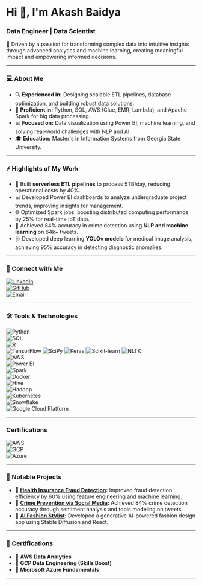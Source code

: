 # Hi 👋, I'm Akash Baidya  
### Data Engineer | Data Scientist  

🚀 Driven by a passion for transforming complex data into intuitive insights through advanced analytics and machine learning, creating meaningful impact and empowering informed decisions.  

---

### 💻 About Me  
- 🔍 **Experienced in:** Designing scalable ETL pipelines, database optimization, and building robust data solutions.  
- 🌟 **Proficient in:** Python, SQL, AWS (Glue, EMR, Lambda), and Apache Spark for big data processing.  
- 📊 **Focused on:** Data visualization using Power BI, machine learning, and solving real-world challenges with NLP and AI.  
- 🎓 **Education:** Master's in Information Systems from Georgia State University.  

---

### ⚡ Highlights of My Work  
- 🚀 Built **serverless ETL pipelines** to process 5TB/day, reducing operational costs by 40%.  
- 📊 Developed Power BI dashboards to analyze undergraduate project trends, improving insights for management.  
- 🌐 Optimized Spark jobs, boosting distributed computing performance by 25% for real-time IoT data.  
- 🔎 Achieved 84% accuracy in crime detection using **NLP and machine learning** on 64k+ tweets.
- 🩺 Developed deep learning **YOLOv models** for medical image analysis, achieving 95% accuracy in detecting diagnostic anomalies.


---

### 🔗 Connect with Me  
[![LinkedIn](https://img.shields.io/badge/LinkedIn-Connect-blue?logo=linkedin)](https://www.linkedin.com/in/akashbaidya15)  
[![GitHub](https://img.shields.io/badge/GitHub-Follow-black?logo=github)](https://github.com/akashbaidya015)  
[![Email](https://img.shields.io/badge/Email-akash.baidya066%40gmail.com-red?logo=gmail)](mailto:akash.baidya066@gmail.com)  

---

### 🛠️ Tools & Technologies  

![Python](https://img.shields.io/badge/Python-3776AB?logo=python&logoColor=white)  
![SQL](https://img.shields.io/badge/SQL-4479A1?logo=mysql&logoColor=white)  
![R](https://img.shields.io/badge/R-276DC3?logo=r&logoColor=white)  
![TensorFlow](https://img.shields.io/badge/TensorFlow-FF6F00?logo=tensorflow&logoColor=white) ![SciPy](https://img.shields.io/badge/SciPy-8CAAE6?logo=scipy&logoColor=white) ![Keras](https://img.shields.io/badge/Keras-D00000?logo=keras&logoColor=white) ![Scikit-learn](https://img.shields.io/badge/Scikit_Learn-F7931E?logo=scikit-learn&logoColor=white)
![NLTK](https://img.shields.io/badge/NLTK-4B8BBE?logo=python&logoColor=white)  
![AWS](https://img.shields.io/badge/AWS-FF9900?logo=amazon-aws&logoColor=white)  
![Power BI](https://img.shields.io/badge/PowerBI-F2C811?logo=power-bi&logoColor=black)  
![Spark](https://img.shields.io/badge/Spark-E25A1C?logo=apache-spark&logoColor=white)  
![Docker](https://img.shields.io/badge/Docker-2496ED?logo=docker&logoColor=white)  
![Hive](https://img.shields.io/badge/Hive-FDEE21?logo=apache-hive&logoColor=black)  
![Hadoop](https://img.shields.io/badge/Hadoop-66CCFF?logo=apache-hadoop&logoColor=white)  
![Kubernetes](https://img.shields.io/badge/Kubernetes-326CE5?logo=kubernetes&logoColor=white)  
![Snowflake](https://img.shields.io/badge/Snowflake-29B5E8?logo=snowflake&logoColor=white)  
![Google Cloud Platform](https://img.shields.io/badge/Google_Cloud_Platform-4285F4?logo=google-cloud&logoColor=white)  


---

### Certifications
![AWS](https://img.shields.io/badge/AWS_Data_Analytics-FF9900?logo=amazon-aws&logoColor=white)  
![GCP](https://img.shields.io/badge/GCP_Data_Engineering-4285F4?logo=google-cloud&logoColor=white)  
![Azure](https://img.shields.io/badge/Microsoft_Azure_Fundamentals-0078D4?logo=microsoft-azure&logoColor=white)  


---

### 📂 Notable Projects  

- 🔎 **[Health Insurance Fraud Detection](https://github.com/akashbaidya015/Health_Insurance_Fraud_Detection):** Improved fraud detection efficiency by 60% using feature engineering and machine learning.  
- 🚓 **[Crime Prevention via Social Media](https://github.com/akashbaidya015/Harnessing-Social-Media-for-Early-Crime-Detection):** Achieved 84% crime detection accuracy through sentiment analysis and topic modeling on tweets.  
- 👗 **[AI Fashion Stylist](https://github.com/akashbaidya015/Ai_fasion_designer):** Developed a generative AI-powered fashion design app using Stable Diffusion and React.  

---

### 🌟 Certifications  
- 🏅 **AWS Data Analytics**  
- 🏅 **GCP Data Engineering (Skills Boost)**  
- 🏅 **Microsoft Azure Fundamentals**

---
